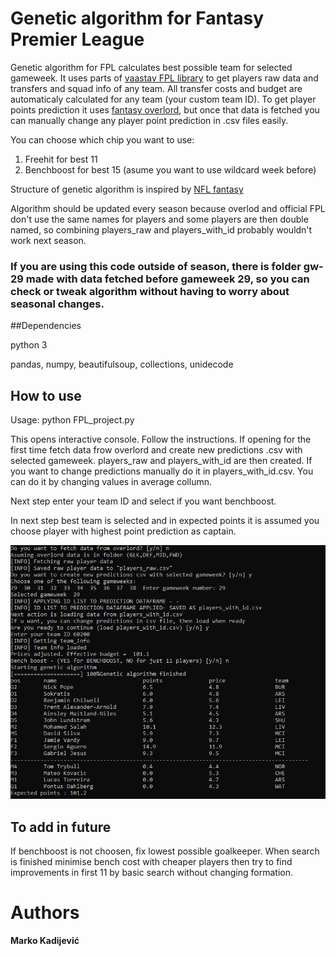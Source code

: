 # Genetic algorithm for Fantasy Premier League


Genetic algorithm for FPL calculates best possible team for selected gameweek. 
It uses parts of [vaastav FPL library](https://github.com/vaastav/Fantasy-Premier-League) to get 
players raw data and transfers and squad info of any team. All transfer costs and budget are automaticaly 
calculated for any team (your custom team ID). 
To get player points prediction it uses [fantasy overlord](https://fantasyoverlord.com/FPL), but once that
data is fetched you can manually change any player point prediction in .csv files easily. 

You can choose which chip you want to use: 

1. Freehit for best 11 
2. Benchboost for best 15 (asume you want to use wildcard week before)

Structure of genetic algorithm is inspired by [NFL fantasy](https://github.com/conorkcorbin/evolve-dfs)

Algorithm should be updated every season because overlod and official FPL don't use the same names for players and 
some players are then double named, so combining players_raw and players_with_id probably wouldn't work next season. 

### If you are using this code outside of season, there is folder gw-29 made with data fetched before gameweek 29, so you can check or tweak algorithm without having to worry about seasonal changes. 

##Dependencies

python 3

pandas, numpy, beautifulsoup, collections, unidecode

## How to use 

Usage: python FPL_project.py  

This opens interactive console. Follow the instructions.
If opening for the first time fetch data frow overlord and create new predictions .csv with selected gameweek.
players_raw and players_with_id are then created. 
If you want to change predictions manually do it in players_with_id.csv. You can do it by changing 
values in average collumn. 

Next step enter your team ID and select if you want benchboost. 

In next step best team is selected and in expected points it is assumed you choose player 
with highest point prediction as captain. 

![example of freehit team in gameweek 29](fpl.jpg)

## To add in future 

If benchboost is not choosen, fix lowest possible goalkeeper. When search is finished minimise bench cost with cheaper players
then try to find improvements in first 11 by basic search without changing formation. 

# Authors 
**Marko Kadijević**


 